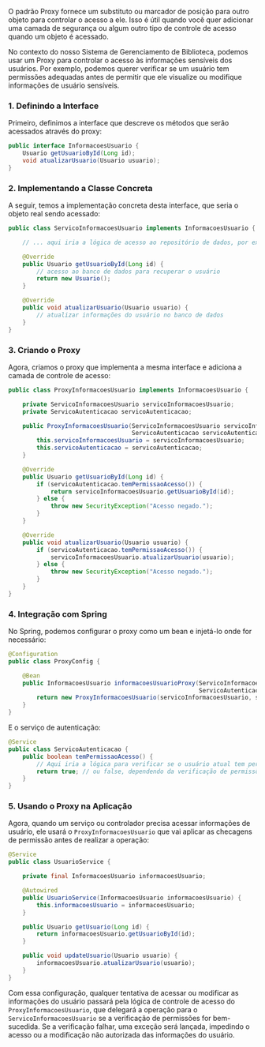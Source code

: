 O padrão Proxy fornece um substituto ou marcador de posição para outro objeto para controlar o acesso a ele. Isso é útil quando você quer adicionar uma camada de segurança ou algum outro tipo de controle de acesso quando um objeto é acessado.

No contexto do nosso Sistema de Gerenciamento de Biblioteca, podemos usar um Proxy para controlar o acesso às informações sensíveis dos usuários. Por exemplo, podemos querer verificar se um usuário tem permissões adequadas antes de permitir que ele visualize ou modifique informações de usuário sensíveis.

### 1. Definindo a Interface

Primeiro, definimos a interface que descreve os métodos que serão acessados através do proxy:

```java
public interface InformacoesUsuario {
    Usuario getUsuarioById(Long id);
    void atualizarUsuario(Usuario usuario);
}
```

### 2. Implementando a Classe Concreta

A seguir, temos a implementação concreta desta interface, que seria o objeto real sendo acessado:

```java
public class ServicoInformacoesUsuario implements InformacoesUsuario {

    // ... aqui iria a lógica de acesso ao repositório de dados, por exemplo

    @Override
    public Usuario getUsuarioById(Long id) {
        // acesso ao banco de dados para recuperar o usuário
        return new Usuario();
    }

    @Override
    public void atualizarUsuario(Usuario usuario) {
        // atualizar informações do usuário no banco de dados
    }
}
```

### 3. Criando o Proxy

Agora, criamos o proxy que implementa a mesma interface e adiciona a camada de controle de acesso:

```java
public class ProxyInformacoesUsuario implements InformacoesUsuario {

    private ServicoInformacoesUsuario servicoInformacoesUsuario;
    private ServicoAutenticacao servicoAutenticacao;

    public ProxyInformacoesUsuario(ServicoInformacoesUsuario servicoInformacoesUsuario, 
                                   ServicoAutenticacao servicoAutenticacao) {
        this.servicoInformacoesUsuario = servicoInformacoesUsuario;
        this.servicoAutenticacao = servicoAutenticacao;
    }

    @Override
    public Usuario getUsuarioById(Long id) {
        if (servicoAutenticacao.temPermissaoAcesso()) {
            return servicoInformacoesUsuario.getUsuarioById(id);
        } else {
            throw new SecurityException("Acesso negado.");
        }
    }

    @Override
    public void atualizarUsuario(Usuario usuario) {
        if (servicoAutenticacao.temPermissaoAcesso()) {
            servicoInformacoesUsuario.atualizarUsuario(usuario);
        } else {
            throw new SecurityException("Acesso negado.");
        }
    }
}
```

### 4. Integração com Spring

No Spring, podemos configurar o proxy como um bean e injetá-lo onde for necessário:

```java
@Configuration
public class ProxyConfig {

    @Bean
    public InformacoesUsuario informacoesUsuarioProxy(ServicoInformacoesUsuario servicoInformacoesUsuario, 
                                                      ServicoAutenticacao servicoAutenticacao) {
        return new ProxyInformacoesUsuario(servicoInformacoesUsuario, servicoAutenticacao);
    }
}
```

E o serviço de autenticação:

```java
@Service
public class ServicoAutenticacao {
    public boolean temPermissaoAcesso() {
        // Aqui iria a lógica para verificar se o usuário atual tem permissão
        return true; // ou false, dependendo da verificação de permissões
    }
}
```

### 5. Usando o Proxy na Aplicação

Agora, quando um serviço ou controlador precisa acessar informações de usuário, ele usará o `ProxyInformacoesUsuario` que vai aplicar as checagens de permissão antes de realizar a operação:

```java
@Service
public class UsuarioService {

    private final InformacoesUsuario informacoesUsuario;

    @Autowired
    public UsuarioService(InformacoesUsuario informacoesUsuario) {
        this.informacoesUsuario = informacoesUsuario;
    }

    public Usuario getUsuario(Long id) {
        return informacoesUsuario.getUsuarioById(id);
    }

    public void updateUsuario(Usuario usuario) {
        informacoesUsuario.atualizarUsuario(usuario);
    }
}
```

Com essa configuração, qualquer tentativa de acessar ou modificar as informações do usuário passará pela lógica de controle de acesso do `ProxyInformacoesUsuario`, que delegará a operação para o `ServicoInformacoesUsuario` se a verificação de permissões for bem-sucedida. Se a verificação falhar, uma exceção será lançada, impedindo o acesso ou a modificação não autorizada das informações do usuário.